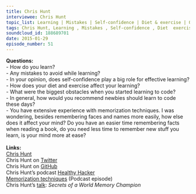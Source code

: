 ```yaml
--- 
title: Chris Hunt
interviewee: Chris Hunt
topic_list: Learning | Mistakes | Self-confidence | Diet & exercise | Obstacles | Pair programming | Newbies | Memorization techniques | Mind
tags: Chris Hunt, Learning , Mistakes , Self-confidence , Diet  exercise , Obstacles , Pair programming , Newbies , Memorization techniques , Mind
soundcloud_id: 188689701
date: 2015-01-29
episode_number: 51
---
```

 
<p class="show_notes_display"><b>Questions:</b><br>- How do you learn?<br>- Any mistakes to avoid while learning?<br>- In your opinion, does self-confidence play a big role for effective learning?<br>- How does your diet and exercise affect your learning?<br>- What were the biggest obstacles when you started learning to code?<br>- In general, how would you recommend newbies should learn to code these days?<br>- You have extensive experience with memorization techniques. I was wondering, besides remembering faces and names more easily, how else does it affect your mind? Do you have an easier time remembering facts when reading a book, do you need less time to remember new stuff you learn, is your mind more at ease?<br><br><b>Links:</b><br><a rel="nofollow" target="_blank" href="http://www.chrishunt.co/">Chris Hunt</a><br>Chris Hunt on <a rel="nofollow" target="_blank" href="https://twitter.com/chrishunt">Twitter</a><br>Chris Hunt on <a rel="nofollow" target="_blank" href="https://github.com/chrishunt">GitHub</a><br>Chris Hunt’s podcast <a rel="nofollow" target="_blank" href="http://www.healthyhacker.com/">Healthy Hacker</a><br><a rel="nofollow" target="_blank" href="http://giantrobots.fm/98">Memorization techniques</a> (Podcast episode)<br>Chris Hunt’s <a rel="nofollow" target="_blank" href="https://www.youtube.com/watch?v=OfTryhTC8wY">talk</a>: <i>Secrets of a World Memory Champion</i><br></p>
